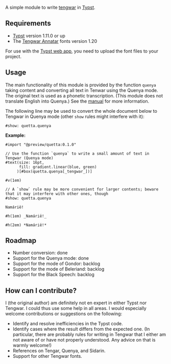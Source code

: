 A simple module to write [tengwar](https://en.wikipedia.org/wiki/Tengwar) in [Typst](https://typst.app/).

## Requirements

- [Typst](https://github.com/typst/typst) version 1.11.0 or up
- The [Tengwar Annatar](https://www.fontspace.com/tengwar-annatar-font-f2244) fonts version 1.20

For use with the [Typst web app](https://typst.app/), you need to upload the font files to your project.

## Usage

The main functionality of this module is provided by the function `quenya` taking content and converting all text in Tenwar using the Quenya mode. The original text is used as a phonetic transcription. (This module does not translate English into Quenya.) See the [manual](manual.pdf) for more information. 

The following line may be used to convert the whole document below to Tengwar in Quenya mode (other `show` rules might interfere with it):
```
#show: quetta.quenya
```

**Example:**

```
#import "@preview/quetta:0.1.0"

// Use the function `quenya` to write a small amount of text in Tengwar (Quenya mode)
#text(size: 16pt, 
      fill: gradient.linear(blue, green)
     )[#box(quetta.quenya[_tengwar_])]

#v(1em)

// A `show` rule may be more convenient for larger contents; beware that it may interfere with other ones, though
#show: quetta.quenya

Namárië!

#h(1em) _Namárië!_

#h(2em) *Namárië!*
```

## Roadmap

* Number conversion: done
* Support for the Quenya mode: done
* Support for the mode of Gondor: backlog
* Support for the mode of Beleriand: backlog
* Support for the Black Speech: backlog

## How can I contribute?

I (the original author) am definitely not en expert in either Typst nor Tengwar. I could thus use some help in all areas. I would especially welcome contributions or suggestions on the following: 

* Identify and resolve inefficiencies in the Typst code.
* Identify cases where the result differs from the expected one. (In particular, there are probably rules for writing in Tengwar that I either am not aware of or have not properly understood. Any advice on that is warmly welcome!)
* References on Tengar, Quenya, and Sidarin.
* Support for other Tengwar fonts. 
